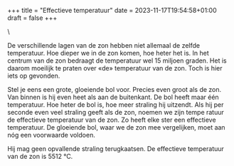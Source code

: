 +++
title = "Effectieve temperatuur"
date = 2023-11-17T19:54:58+01:00
draft = false
+++

\

De verschillende lagen van de zon hebben niet allemaal de zelfde
temperatuur. Hoe dieper we in de zon komen, hoe heter het is. In het
centrum van de zon bedraagt de temperatuur wel 15 miljoen graden. Het is
daarom moeilijk te praten over «de» temperatuur van de zon. Toch is hier
iets op gevonden.

Stel je eens een grote, gloeiende bol voor. Precies even groot als de
zon. Van binnen is hij even heet als aan de buitenkant. De bol heeft
maar één temperatuur. Hoe heter de bol is, hoe meer straling hij
uitzendt. Als hij per seconde even veel straling geeft als de zon,
noemen we zijn tempe ratuur de effectieve temperatuur van de zon. Zo
heeft elke ster een effectieve temperatuur. De gloeiende bol, waar we de
zon mee vergelijken, moet aan nóg een voorwaarde voldoen.

Hij mag geen opvallende straling terugkaatsen. De effectieve temperatuur
van de zon is 5512 °C.
